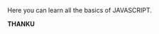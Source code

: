 Here you can learn all the basics of  JAVASCRIPT. 

______________________________THANKU______________________________
